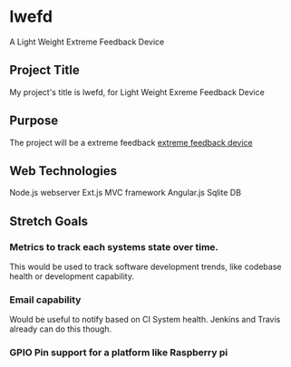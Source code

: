 # lwefd
A Light Weight Extreme Feedback Device

## Project Title
My project's title is lwefd, for Light Weight Exreme Feedback Device


## Purpose
The project will be a extreme feedback <a href='https://en.wikipedia.org/wiki/extreme_programming'>extreme feedback device</a>

## Web Technologies
Node.js webserver
Ext.js MVC framework
Angular.js
Sqlite DB


## Stretch Goals

### Metrics to track each systems state over time. 
This would be used to track software development trends, like codebase health
or development capability. 

### Email capability
Would be useful to notify based on CI System health. Jenkins and Travis already can
do this though.

### GPIO Pin support for a platform like Raspberry pi

